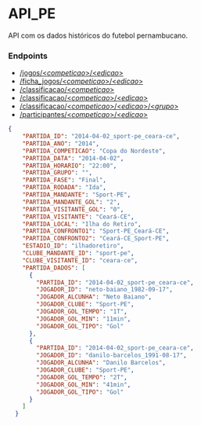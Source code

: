 # API_PE
API com os dados históricos do futebol pernambucano.

### Endpoints

* [/jogos/<_competicao_>/<_edicao_>](/jogos/ne/1994)
* [/ficha_jogos/<_competicao_>/<_edicao_>](/ficha_jogos/ne/1994)
* [/classificacao/<_competicao_>](/classificacao/ne)
* [/classificacao/<_competicao_>/<_edicao_>](/classificacao/ne/1994)
* [/classificacao/<_competicao_>/<_edicao_>/<_grupo_>](/classificacao/ne/1994/A)
* [/participantes/<_competicao_>/<_edicao_>](/participantes/ne/1994)

```json
{
    "PARTIDA_ID": "2014-04-02_sport-pe_ceara-ce",
    "PARTIDA_ANO": "2014",
    "PARTIDA_COMPETICAO": "Copa do Nordeste",
    "PARTIDA_DATA": "2014-04-02",
    "PARTIDA_HORARIO": "22:00",
    "PARTIDA_GRUPO": "",
    "PARTIDA_FASE": "Final",
    "PARTIDA_RODADA": "Ida",
    "PARTIDA_MANDANTE": "Sport-PE",
    "PARTIDA_MANDANTE_GOL": "2",
    "PARTIDA_VISITANTE_GOL": "0",
    "PARTIDA_VISITANTE": "Ceará-CE",
    "PARTIDA_LOCAL": "Ilha do Retiro",
    "PARTIDA_CONFRONTO1": "Sport-PE_Ceará-CE",
    "PARTIDA_CONFRONTO2": "Ceará-CE_Sport-PE",
    "ESTADIO_ID": "ilhadoretiro",
    "CLUBE_MANDANTE_ID": "sport-pe",
    "CLUBE_VISITANTE_ID": "ceara-ce",
    "PARTIDA_DADOS": [
      {
        "PARTIDA_ID": "2014-04-02_sport-pe_ceara-ce",
        "JOGADOR_ID": "neto-baiano_1982-09-17",
        "JOGADOR_ALCUNHA": "Neto Baiano",
        "JOGADOR_CLUBE": "Sport-PE",
        "JOGADOR_GOL_TEMPO": "1T",
        "JOGADOR_GOL_MIN": "11min",
        "JOGADOR_GOL_TIPO": "Gol"
      },
      {
        "PARTIDA_ID": "2014-04-02_sport-pe_ceara-ce",
        "JOGADOR_ID": "danilo-barcelos_1991-08-17",
        "JOGADOR_ALCUNHA": "Danilo Barcelos",
        "JOGADOR_CLUBE": "Sport-PE",
        "JOGADOR_GOL_TEMPO": "2T",
        "JOGADOR_GOL_MIN": "41min",
        "JOGADOR_GOL_TIPO": "Gol"
      }
    ]
  }
```
